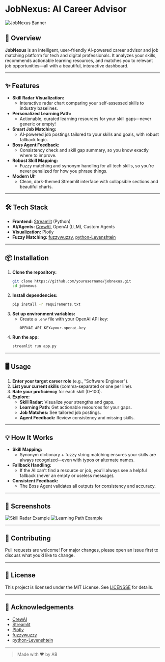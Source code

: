 # JobNexus: AI Career Advisor

![JobNexus Banner](https://user-images.githubusercontent.com/placeholder/banner-jobnexus.png)

## 🚀 Overview
**JobNexus** is an intelligent, user-friendly AI-powered career advisor and job matching platform for tech and digital professionals. It analyzes your skills, recommends actionable learning resources, and matches you to relevant job opportunities—all with a beautiful, interactive dashboard.

---

## ✨ Features
- **Skill Radar Visualization:**
  - Interactive radar chart comparing your self-assessed skills to industry baselines.
- **Personalized Learning Path:**
  - Actionable, curated learning resources for your skill gaps—never generic or empty!
- **Smart Job Matching:**
  - AI-powered job postings tailored to your skills and goals, with robust fallback logic.
- **Boss Agent Feedback:**
  - Consistency check and skill gap summary, so you know exactly where to improve.
- **Robust Skill Mapping:**
  - Fuzzy matching and synonym handling for all tech skills, so you’re never penalized for how you phrase things.
- **Modern UI:**
  - Clean, dark-themed Streamlit interface with collapsible sections and beautiful charts.

---

## 🛠️ Tech Stack
- **Frontend:** [Streamlit](https://streamlit.io/) (Python)
- **AI/Agents:** [CrewAI](https://github.com/joaomdmoura/crewAI), OpenAI (LLM), Custom Agents
- **Visualization:** [Plotly](https://plotly.com/python/)
- **Fuzzy Matching:** [fuzzywuzzy](https://github.com/seatgeek/fuzzywuzzy), [python-Levenshtein](https://github.com/ztane/python-Levenshtein)

---

## 📦 Installation
1. **Clone the repository:**
   ```bash
   git clone https://github.com/yourusername/jobnexus.git
   cd jobnexus
   ```
2. **Install dependencies:**
   ```bash
   pip install -r requirements.txt
   ```
3. **Set up environment variables:**
   - Create a `.env` file with your OpenAI API key:
     ```env
     OPENAI_API_KEY=your-openai-key
     ```
4. **Run the app:**
   ```bash
   streamlit run app.py
   ```

---

## 🖥️ Usage
1. **Enter your target career role** (e.g., "Software Engineer").
2. **List your current skills** (comma-separated or one per line).
3. **Rate your proficiency** for each skill (0–100).
4. **Explore:**
   - **Skill Radar:** Visualize your strengths and gaps.
   - **Learning Path:** Get actionable resources for your gaps.
   - **Job Matches:** See tailored job postings.
   - **Agent Feedback:** Review consistency and missing skills.

---

## 💡 How It Works
- **Skill Mapping:**
  - Synonym dictionary + fuzzy string matching ensures your skills are always recognized—even with typos or alternate names.
- **Fallback Handling:**
  - If the AI can’t find a resource or job, you’ll always see a helpful fallback (never an empty or useless message).
- **Consistent Feedback:**
  - The Boss Agent validates all outputs for consistency and accuracy.

---

## 📸 Screenshots
![Skill Radar Example](https://user-images.githubusercontent.com/placeholder/radar-example.png)
![Learning Path Example](https://user-images.githubusercontent.com/placeholder/learning-example.png)

---

## 🤝 Contributing
Pull requests are welcome! For major changes, please open an issue first to discuss what you’d like to change.

---

## 📄 License
This project is licensed under the MIT License. See [LICENSSE](./LICENSSE) for details.

---

## 🙏 Acknowledgements
- [CrewAI](https://github.com/joaomdmoura/crewAI)
- [Streamlit](https://streamlit.io/)
- [Plotly](https://plotly.com/python/)
- [fuzzywuzzy](https://github.com/seatgeek/fuzzywuzzy)
- [python-Levenshtein](https://github.com/ztane/python-Levenshtein)

---

> Made with ❤️ by AB
